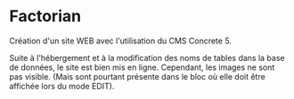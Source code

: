 # Factorian

Création d'un site WEB avec l'utilisation du CMS Concrete 5.

Suite à l'hébergement et à la modification des noms de tables dans la base de données, le site est bien mis en ligne. Cependant, les images ne sont pas visible. (Mais sont pourtant présente dans le bloc où elle doit être affichée lors du mode EDIT).
